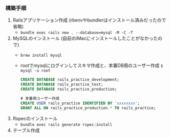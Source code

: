 ### 構築手順
1. Railsアプリケーション作成 (rbenvやbundlerはインストール済みだったので省略)
   * `bundle exec rails new . --database=mysql -M -C -T`
2. MySQLのインストール (自前のiMacにインストールしたことがなかったので)
   * `brew install mysql`
   * rootでmysqlにログインしてスキマ作成と、本番DB用のユーザー作成
      `$ mysql -u root`

      ```sql
      CREATE DATABASE rails_practice_development;
      CREATE DATABASE rails_practice_test;
      CREATE DATABASE rails_practice_production;

      # 本番用ユーザー作成
      CREATE USER rails_practice IDENTIFIED BY 'xxxxxxxx';
      GRANT ALL ON rails_practice_production.* TO rails_practice;
      ```
3. Rspecのインストール
   * `bundle exec rails generate rspec:install`
4. テーブル作成
